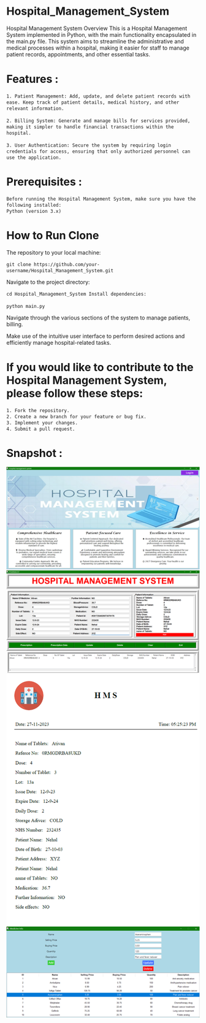 # Hospital_Management_System
Hospital Management System Overview This is a Hospital Management System implemented in Python, with the main functionality encapsulated in the main.py file. This system aims to streamline the administrative and medical processes within a hospital, making it easier for staff to manage patient records, appointments, and other essential tasks.

# Features : 

    1. Patient Management: Add, update, and delete patient records with ease. Keep track of patient details, medical history, and other relevant information.
    
    2. Billing System: Generate and manage bills for services provided, making it simpler to handle financial transactions within the hospital.
    
    3. User Authentication: Secure the system by requiring login credentials for access, ensuring that only authorized personnel can use the application.

# Prerequisites :

    Before running the Hospital Management System, make sure you have the following installed:
    Python (version 3.x)

# How to Run Clone

The repository to your local machine:

    git clone https://github.com/your-username/Hospital_Management_System.git
    
Navigate to the project directory:
    
    cd Hospital_Management_System Install dependencies:
    
    python main.py

Navigate through the various sections of the system to manage patients, billing.

Make use of the intuitive user interface to perform desired actions and efficiently manage hospital-related tasks.

# If you would like to contribute to the Hospital Management System, please follow these steps:

    1. Fork the repository. 
    2. Create a new branch for your feature or bug fix. 
    3. Implement your changes.
    4. Submit a pull request.

# Snapshot :
![alt text](image.png)
![alt text](image-1.png)
![alt text](image-2.png)
![alt text](image-3.png)
